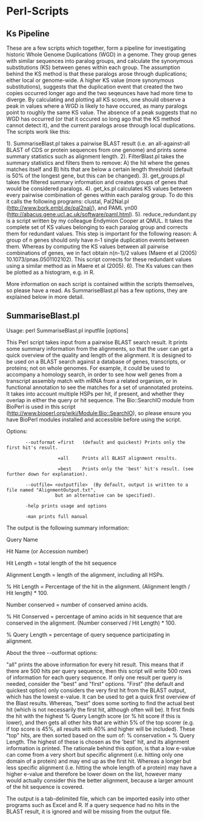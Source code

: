 Perl-Scripts
============

Ks Pipeline
------------

These are a few scripts which together, form a pipeline for investigating historic Whole Genome Duplications (WGD) in a genome. They group genes with similar sequences into paralog groups, and calculate the synonymous substitutions (KS) between genes within each group.  The assumption behind the KS method is that these paralogs arose through duplications; either local or genome-wide. A higher KS value (more synonymous substitutions), suggests that the duplication event that created the two copies occurred longer ago and the two seqeunces have had more time to diverge. By calculating and plotting all KS scores, one should observe a peak in values where a WGD is likely to have occured, as many paralogs point to roughly the same KS value. The absence of a peak suggests that no WGD has occurred (or that it occured so long ago that the KS method cannot detect it), and the current paralogs arose through local duplications. The scripts work like this:

1). SummariseBlast.pl takes a pairwise BLAST result (i.e. an all-against-all BLAST of CDS or protein sequences from one genome) and prints some summary statistics such as alignment length.
2). FilterBlast.pl takes the summary statistics and filters them to remove: A) the hit where the genes matches itself and B) hits that are below a certain length threshold (default is 50% of the longest gene, but this can be changed).
3). get_groups.pl takes the filtered summary information and creates groups of genes that would be considered paralogs.
4). get_ks.pl calculates KS values between every pairwise combination of genes within each paralog group. To do this it calls the following programs: clustal, Pal2Nal.pl (http://www.bork.embl.de/pal2nal/), and PAML yn00 (http://abacus.gene.ucl.ac.uk/software/paml.html). 
5). reduce_redundant.py is a script written by my colleague Endymion Cooper at QMUL. It takes the complete set of KS values belonging to each paralog group and corrects them for redundant values. This step is important for the following reason: A group of n genes should only have n-1 single duplication events between them. Whereas by computing the KS values between all pairwise combinations of genes, we in fact obtain n(n-1)/2 values (Maere et al (2005) 10.1073/pnas.0501102102). This script corrects for these redundant values using a similar method as in Maere et al (2005). 
6). The Ks values can then be plotted as a histogram, e.g. in R. 

More information on each script is contained within the scripts themselves, so please have a read. As SummariseBlast.pl has a few options, they are explained below in more detail. 

SummariseBlast.pl
-----------------

Usage: perl SummariseBlast.pl inputfile [options]

This Perl script takes input from a pairwise BLAST search result. It prints some summary information from the alignments, so that the user can get a quick overview of the quality and length of the alignment.
It is designed to be used on a BLAST search against a database of genes, transcripts, or proteins; not on whole genomes. For example, it could be used to accompany a homology search, in order to see how well genes from a transcript assembly match with mRNA from a related organism, or in functional annotation to see the matches for a set of unannotated proteins. 
It takes into account multiple HSPs per hit, if present, and whether they overlap in either the query or hit sequence. 
The Bio::SearchIO module from BioPerl is used in this script (http://www.bioperl.org/wiki/Module:Bio::SearchIO), so please ensure you have BioPerl modules installed and accessible before using the script.

Options:

           --outformat =first   (default and quickest) Prints only the first hit's result. 

                       =all     Prints all BLAST alignment results.

                       =best    Prints only the 'best' hit's result. (see further down for explanation).

           --outfile= <outputfile>  (By default, output is written to a file named "AlignmentOutput.txt", 
                      but an alternative can be specified). 
           
           -help prints usage and options

           -man prints full manual

The output is the following summary information:

Query Name

Hit Name (or Accession number)

Hit Length = total length of the hit sequence

Alignment Length = length of the alignment, including all HSPs.

% Hit Length = Percentage of the hit in the alignment. (Alignment length / Hit length) * 100.

Number conserved = number of conserved amino acids.

% Hit Conserved = percentage of amino acids in hit sequence that are conserved in the alignment. (Number conserved / Hit Length) * 100.

% Query Length = percentage of query sequence participating in alignment.

About the three --outformat options:

"all" prints the above information for every hit result. This means that if there are 500 hits per query sequence, then this script will write 500 rows of information for each query sequence.
If only one result per query is needed, consider the "best" and "first" options. "First" (the default and quickest option) only considers the very first hit from the BLAST output, which has the lowest e-value. It can be used to get a quick first overview of the Blast results. 
Whereas, "best" does some sorting to find the actual best hit (which is not necessarily the first hit, although often will be). It first finds the hit with the highest % Query Length score (or % hit score if this is lower),
and then gets all other hits that are within 5% of the top scorer (e.g. if top score is 45%, all results with 40% and higher will be included). These "top" hits, are then sorted based on the sum of: % conservation + % Query Length.
The highest of these is chosen as the 'best' hit, and its alignment information is printed. The rationale behind this option, is that a low e-value can come from a very short but specific alignment
(i.e. hitting only one domain of a protein) and may end up as the first hit. Whereas a longer but less specific alignment (i.e. hitting the whole length of a protein) may have a higher e-value and therefore be lower down on the list,
however many would actually consider this the better alignment, because a larger amount of the hit sequence is covered. 

The output is a tab-delimited file, which can be imported easily into other programs such as Excel and R. If a query sequence had no hits in the BLAST result, it is ignored and will be missing from the output file.
